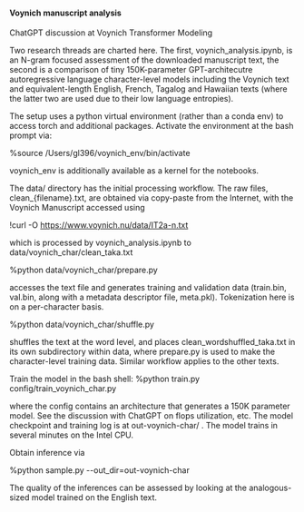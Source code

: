 #### Voynich manuscript analysis

ChatGPT discussion at Voynich Transformer Modeling

Two research threads are charted here. The first, voynich_analysis.ipynb, is an N-gram focused assessment of the downloaded manuscript text, the second is a comparison of tiny 150K-parameter GPT-architecutre autoregressive language character-level models including the Voynich text and equivalent-length English, French, Tagalog and Hawaiian texts (where the latter two are used due to their low language entropies).

The setup uses a python virtual environment (rather than a conda env) to access torch and additional packages. Activate the environment at the bash prompt via:

%source /Users/gl396/voynich_env/bin/activate

voynich_env is additionally available as a kernel for the notebooks.

The data/ directory has the initial processing workflow. The raw files, clean_{filename}.txt, are obtained via copy-paste from the Internet, with the Voynich Manuscript accessed using 

!curl -O https://www.voynich.nu/data/IT2a-n.txt

which is processed by voynich_analysis.ipynb to data/voynich_char/clean_taka.txt

%python data/voynich_char/prepare.py

accesses the text file and generates training and validation data (train.bin, val.bin, along with a metadata descriptor file, meta.pkl). Tokenization here is on a per-character basis.

%python data/voynich_char/shuffle.py

shuffles the text at the word level, and places clean_wordshuffled_taka.txt in its own subdirectory within data, where prepare.py is used to make the character-level training data. Similar workflow applies to the other texts.

Train the model in the bash shell:
%python train.py config/train_voynich_char.py 

where the config contains an architecture that generates a 150K parameter model. See the discussion with ChatGPT on flops utilization, etc. The model checkpoint and training log is at out-voynich-char/ . The model trains in several minutes on the Intel CPU.

Obtain inference via

%python sample.py --out_dir=out-voynich-char

The quality of the inferences can be assessed by looking at the analogous-sized model trained on the English text.
